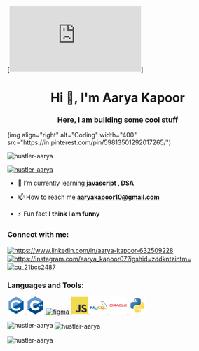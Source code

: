 [![MasterHead](https://www.freepik.com/premium-vector/web-development-coding-programming-futuristic-banner-computer-code-laptop_18719376.img)]
<h1 align="center">Hi 👋, I'm Aarya Kapoor</h1>
<h3 align="center">Here, I am building some cool stuff</h3>
(img align="right" alt="Coding" width="400" src="https://in.pinterest.com/pin/59813501292017265/")


<p align="left"> <img src="https://komarev.com/ghpvc/?username=hustler-aarya&label=Profile%20views&color=0e75b6&style=flat" alt="hustler-aarya" /> </p>

<p align="left"> <a href="https://github.com/ryo-ma/github-profile-trophy"><img src="https://github-profile-trophy.vercel.app/?username=hustler-aarya" alt="hustler-aarya" /></a> </p>

- 🌱 I’m currently learning **javascript , DSA**

- 📫 How to reach me **aaryakapoor10@gmail.com**

- ⚡ Fun fact **I think I am funny**

<h3 align="left">Connect with me:</h3>
<p align="left">
<a href="https://linkedin.com/in/https://www.linkedin.com/in/aarya-kapoor-632509228" target="blank"><img align="center" src="https://raw.githubusercontent.com/rahuldkjain/github-profile-readme-generator/master/src/images/icons/Social/linked-in-alt.svg" alt="https://www.linkedin.com/in/aarya-kapoor-632509228" height="30" width="40" /></a>
<a href="https://instagram.com/https://instagram.com/aarya_kapoor07?igshid=zddkntzintm=" target="blank"><img align="center" src="https://raw.githubusercontent.com/rahuldkjain/github-profile-readme-generator/master/src/images/icons/Social/instagram.svg" alt="https://instagram.com/aarya_kapoor07?igshid=zddkntzintm=" height="30" width="40" /></a>
<a href="https://www.codechef.com/users/cu_21bcs2487" target="blank"><img align="center" src="https://cdn.jsdelivr.net/npm/simple-icons@3.1.0/icons/codechef.svg" alt="cu_21bcs2487" height="30" width="40" /></a>
</p>

<h3 align="left">Languages and Tools:</h3>
<p align="left"> <a href="https://www.cprogramming.com/" target="_blank" rel="noreferrer"> <img src="https://raw.githubusercontent.com/devicons/devicon/master/icons/c/c-original.svg" alt="c" width="40" height="40"/> </a> <a href="https://www.w3schools.com/cpp/" target="_blank" rel="noreferrer"> <img src="https://raw.githubusercontent.com/devicons/devicon/master/icons/cplusplus/cplusplus-original.svg" alt="cplusplus" width="40" height="40"/> </a> <a href="https://www.figma.com/" target="_blank" rel="noreferrer"> <img src="https://www.vectorlogo.zone/logos/figma/figma-icon.svg" alt="figma" width="40" height="40"/> </a> <a href="https://developer.mozilla.org/en-US/docs/Web/JavaScript" target="_blank" rel="noreferrer"> <img src="https://raw.githubusercontent.com/devicons/devicon/master/icons/javascript/javascript-original.svg" alt="javascript" width="40" height="40"/> </a> <a href="https://www.mysql.com/" target="_blank" rel="noreferrer"> <img src="https://raw.githubusercontent.com/devicons/devicon/master/icons/mysql/mysql-original-wordmark.svg" alt="mysql" width="40" height="40"/> </a> <a href="https://www.oracle.com/" target="_blank" rel="noreferrer"> <img src="https://raw.githubusercontent.com/devicons/devicon/master/icons/oracle/oracle-original.svg" alt="oracle" width="40" height="40"/> </a> <a href="https://www.python.org" target="_blank" rel="noreferrer"> <img src="https://raw.githubusercontent.com/devicons/devicon/master/icons/python/python-original.svg" alt="python" width="40" height="40"/> </a> </p>

<p><img align="left" src="https://github-readme-stats.vercel.app/api/top-langs?username=hustler-aarya&show_icons=true&locale=en&layout=compact" alt="hustler-aarya" /></p>

<p>&nbsp;<img align="center" src="https://github-readme-stats.vercel.app/api?username=hustler-aarya&show_icons=true&locale=en" alt="hustler-aarya" /></p>

<p><img align="center" src="https://github-readme-streak-stats.herokuapp.com/?user=hustler-aarya&" alt="hustler-aarya" /></p>
